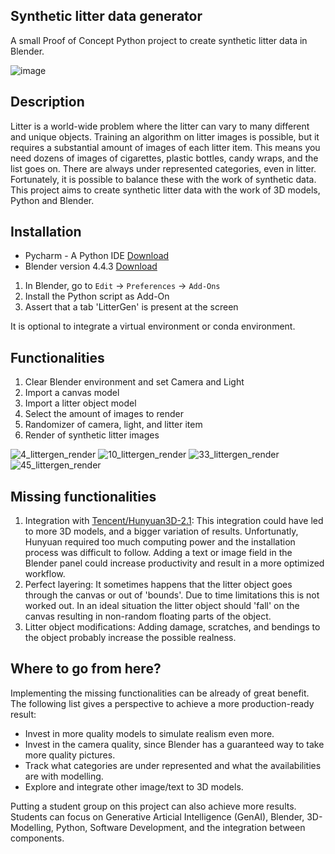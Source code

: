 ## Synthetic litter data generator

A small Proof of Concept Python project to create synthetic litter data in Blender.

![image](https://github.com/user-attachments/assets/71aa398a-c1d0-4af4-9c4d-a116b3ca96a9)

## Description

Litter is a world-wide problem where the litter can vary to many different and unique objects. Training an algorithm on litter images is possible, but it requires a substantial amount of images of each litter item. 
This means you need dozens of images of cigarettes, plastic bottles, candy wraps, and the list goes on. There are always under represented categories, even in litter. Fortunately, it is possible to balance these with
the work of synthetic data. This project aims to create synthetic litter data with the work of 3D models, Python and Blender.

## Installation

- Pycharm - A Python IDE [Download](https://www.jetbrains.com/pycharm/download/?section=windows)
- Blender version 4.4.3 [Download](https://www.blender.org/download/releases/4-4/)

1. In Blender, go to `Edit` -> `Preferences` -> `Add-Ons`
2. Install the Python script as Add-On
3. Assert that a tab 'LitterGen' is present at the screen

It is optional to integrate a virtual environment or conda environment.

## Functionalities

1. Clear Blender environment and set Camera and Light
2. Import a canvas model
3. Import a litter object model
4. Select the amount of images to render
5. Randomizer of camera, light, and litter item
6. Render of synthetic litter images

![4_littergen_render](https://github.com/user-attachments/assets/4c5ecbb9-a94b-41c6-b144-8acb2bd6f77a)
![10_littergen_render](https://github.com/user-attachments/assets/97a95888-f75f-4b91-ad26-2c622e6c7fe1)
![33_littergen_render](https://github.com/user-attachments/assets/427223b5-0e98-48d5-8d37-5d8b5bf76a6a)
![45_littergen_render](https://github.com/user-attachments/assets/f0cacb96-0dea-4e35-bfc5-acdd46807133)

## Missing functionalities

1. Integration with [Tencent/Hunyuan3D-2.1](https://huggingface.co/spaces/tencent/Hunyuan3D-2.1):
This integration could have led to more 3D models, and a bigger variation of results. Unfortunatly, Hunyuan required too much computing power and the installation process was difficult to follow. Adding a text or image field in the Blender panel could increase productivity and result in a more optimized workflow.
2. Perfect layering:
It sometimes happens that the litter object goes through the canvas or out of 'bounds'. Due to time limitations this is not worked out. In an ideal situation the litter object should 'fall' on the canvas resulting in non-random floating parts of the object.
3. Litter object modifications:
Adding damage, scratches, and bendings to the object probably increase the possible realness.

## Where to go from here?

Implementing the missing functionalities can be already of great benefit. The following list gives a perspective to achieve a more production-ready result:

- Invest in more quality models to simulate realism even more.
- Invest in the camera quality, since Blender has a guaranteed way to take more quality pictures.
- Track what categories are under represented and what the availabilities are with modelling.
- Explore and integrate other image/text to 3D models.

Putting a student group on this project can also achieve more results. Students can focus on Generative Articial Intelligence (GenAI), Blender, 3D-Modelling, Python, Software Development, and the integration between components.

